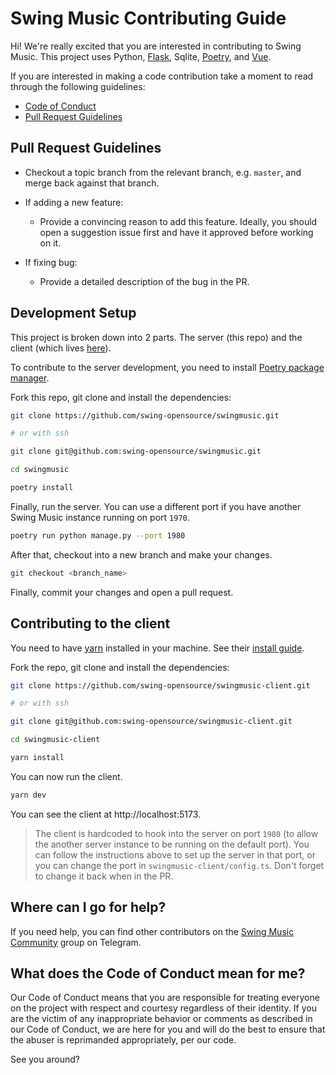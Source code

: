 # Swing Music Contributing Guide

Hi! We're really excited that you are interested in contributing to Swing Music. This project uses Python, [Flask](https://flask.palletsprojects.com/en/2.3.x/), Sqlite, [Poetry](https://python-poetry.org/), and [Vue](https://vuejs.org/).

If you are interested in making a code contribution take a moment to read through the following guidelines:

- [Code of Conduct](./CODE_OF_CONDUCT.md)
- [Pull Request Guidelines](#pull-request-guidelines)

## Pull Request Guidelines

- Checkout a topic branch from the relevant branch, e.g. `master`, and merge back against that branch.

- If adding a new feature:

  - Provide a convincing reason to add this feature. Ideally, you should open a suggestion issue first and have it approved before working on it.

- If fixing bug:

  - Provide a detailed description of the bug in the PR.

## Development Setup

This project is broken down into 2 parts. The server (this repo) and the client (which lives [here](https://github.com/swing-opensource/swingmusic-client)).

To contribute to the server development, you need to install [Poetry package manager](https://python-poetry.org/docs).

Fork this repo, git clone and install the dependencies:

```sh
git clone https://github.com/swing-opensource/swingmusic.git

# or with ssh

git clone git@github.com:swing-opensource/swingmusic.git

cd swingmusic

poetry install
```

Finally, run the server. You can use a different port if you have another Swing Music instance running on port `1970`.

```sh
poetry run python manage.py --port 1980
```

After that, checkout into a new branch and make your changes.

```sh
git checkout <branch_name>
```

Finally, commit your changes and open a pull request.

## Contributing to the client

You need to have [yarn](https://yarnpkg.com/) installed in your machine. See their [install guide](https://yarnpkg.com/getting-started/install).

Fork the repo, git clone and install the dependencies:

```sh
git clone https://github.com/swing-opensource/swingmusic-client.git

# or with ssh

git clone git@github.com:swing-opensource/swingmusic-client.git

cd swingmusic-client

yarn install
```

You can now run the client.

```sh
yarn dev
```

You can see the client at http://localhost:5173.

> The client is hardcoded to hook into the server on port `1980` (to allow the another server instance to be running on the default port). You can follow the instructions above to set up the server in that port, or you can change the port in `swingmusic-client/config.ts`. Don't forget to change it back when in the PR.

## Where can I go for help?

If you need help, you can find other contributors on the [Swing Music Community](https://t.me/+9n61PFcgKhozZDE0) group on Telegram. 

## What does the Code of Conduct mean for me?

Our Code of Conduct means that you are responsible for treating everyone on the project with respect and courtesy regardless of their identity. If you are the victim of any inappropriate behavior or comments as described in our Code of Conduct, we are here for you and will do the best to ensure that the abuser is reprimanded appropriately, per our code.

See you around?